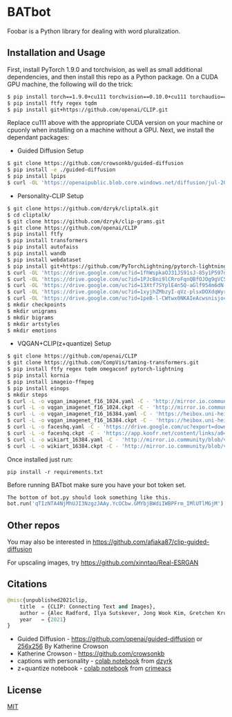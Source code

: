 # BATbot

Foobar is a Python library for dealing with word pluralization.

## Installation and Usage

First, install PyTorch 1.9.0 and torchvision, as well as small additional dependencies, and then install this repo as a Python package. On a CUDA GPU machine, the following will do the trick:
```bash
$ pip install torch==1.9.0+cu111 torchvision==0.10.0+cu111 torchaudio==0.9.0 -f https://download.pytorch.org/whl/torch_stable.html
$ pip install ftfy regex tqdm
$ pip install git+https://github.com/openai/CLIP.git
```
Replace cu111 above with the appropriate CUDA version on your machine or cpuonly when installing on a machine without a GPU. Next, we install the dependant packages:
* Guided Diffusion Setup
```bash
$ git clone https://github.com/crowsonkb/guided-diffusion
$ pip install -e ./guided-diffusion
$ pip install lpips
$ curl -OL 'https://openaipublic.blob.core.windows.net/diffusion/jul-2021/256x256_diffusion_uncond.pt'
```
* Personality-CLIP Setup
```bash
$ git clone https://github.com/dzryk/cliptalk.git
$ cd cliptalk/
$ git clone https://github.com/dzryk/clip-grams.git
$ git clone https://github.com/openai/CLIP
$ pip install ftfy
$ pip install transformers
$ pip install autofaiss
$ pip install wandb
$ pip install webdataset
$ pip install git+https://github.com/PyTorchLightning/pytorch-lightning
$ curl -OL 'https://drive.google.com/uc?id=1fhWspkaOJ31JS91sJ-85y1P597dIfavJ'
$ curl -OL 'https://drive.google.com/uc?id=1PJcBni9lCRroFqnQBfOJOg9gVC5urq2H'
$ curl -OL 'https://drive.google.com/uc?id=13Xtf7SYplE4n5Q-aGlf954m6dN-qsgjW'
$ curl -OL 'https://drive.google.com/uc?id=1xyjhZMbzyI-qVz-plsxDOXdqWyrKbmyS'
$ curl -OL 'https://drive.google.com/uc?id=1peB-l-CWtwx0NKAIeAcwsnisjocc--66'
$ mkdir checkpoints
$ mkdir unigrams
$ mkdir bigrams
$ mkdir artstyles
$ mkdir emotions
```
* VQGAN+CLIP(z+quantize) Setup
```bash
$ git clone https://github.com/openai/CLIP
$ git clone https://github.com/CompVis/taming-transformers.git
$ pip install ftfy regex tqdm omegaconf pytorch-lightning
$ pip install kornia
$ pip install imageio-ffmpeg   
$ pip install einops          
$ mkdir steps
$ curl -L -o vqgan_imagenet_f16_1024.yaml -C - 'http://mirror.io.community/blob/vqgan/vqgan_imagenet_f16_1024.yaml' #ImageNet 1024
$ curl -L -o vqgan_imagenet_f16_1024.ckpt -C - 'http://mirror.io.community/blob/vqgan/vqgan_imagenet_f16_1024.ckpt'  #ImageNet 1024
$ curl -L -o vqgan_imagenet_f16_16384.yaml -C - 'https://heibox.uni-heidelberg.de/d/a7530b09fed84f80a887/files/?p=%2Fconfigs%2Fmodel.yaml&dl=1' #ImageNet 16384
$ curl -L -o vqgan_imagenet_f16_16384.ckpt -C - 'https://heibox.uni-heidelberg.de/d/a7530b09fed84f80a887/files/?p=%2Fckpts%2Flast.ckpt&dl=1' #ImageNet 16384
$ curl -L -o faceshq.yaml -C - 'https://drive.google.com/uc?export=download&id=1fHwGx_hnBtC8nsq7hesJvs-Klv-P0gzT' #FacesHQ
$ curl -L -o faceshq.ckpt -C - 'https://app.koofr.net/content/links/a04deec9-0c59-4673-8b37-3d696fe63a5d/files/get/last.ckpt?path=%2F2020-11-13T21-41-45_faceshq_transformer%2Fcheckpoints%2Flast.ckpt' #FacesHQ
$ curl -L -o wikiart_16384.yaml -C - 'http://mirror.io.community/blob/vqgan/wikiart_16384.yaml' #WikiArt 16384
$ curl -L -o wikiart_16384.ckpt -C - 'http://mirror.io.community/blob/vqgan/wikiart_16384.ckpt' #WikiArt 16384
```
Once installed just run:
```
pip install -r requirements.txt
```
Before running BATbot make sure you have your bot token set.
```python
The bottom of bot.py should look something like this.
bot.run('qTIzNTA4NjMhUJI3NzgzJAAy.YcOCbw.GMYbjBWdiIWBPFrm_IMlUTlMGjM') #Your Token Here
```

## Other repos

You may also be interested in <https://github.com/afiaka87/clip-guided-diffusion>

For upscaling images, try <https://github.com/xinntao/Real-ESRGAN>

## Citations

```python
@misc{unpublished2021clip,
    title  = {CLIP: Connecting Text and Images},
    author = {Alec Radford, Ilya Sutskever, Jong Wook Kim, Gretchen Krueger, Sandhini Agarwal},
    year   = {2021}
}
```
* Guided Diffusion - <https://github.com/openai/guided-diffusion> or [256x256](https://colab.research.google.com/drive/12a_Wrfi2_gwwAuN3VvMTwVMz9TfqctNj) By Katherine Crowson
* Katherine Crowson - <https://github.com/crowsonkb>
* captions with personality - [colab notebook](https://colab.research.google.com/drive/171GirNbCVc-ScyBynI3Uy2fgYcmW3BB) from [dzyrk](https://github.com/dzryk)
* z+quantize notebook - [colab notebook](https://colab.research.google.com/drive/1ZAus_gn2RhTZWzOWUpPERNC0Q8OhZRTZ) from [crimeacs](https://github.com/crimeacs)


## License
[MIT](https://choosealicense.com/licenses/mit/)
